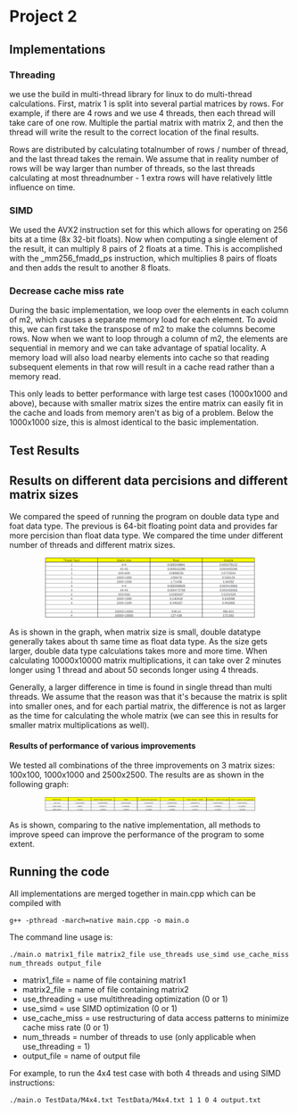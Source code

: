 # Project 2

## Implementations

### Threading
we use the build in multi-thread library for linux to do multi-thread calculations. First, matrix 1 is split into several partial matrices by rows. For example, if there are 4 rows and we use 4 threads, then each thread will take care of one row. Multiple the partial matrix with matrix 2, and then the thread will write the result to the correct location of the final results.

Rows are distributed by calculating totalnumber of rows / number of thread, and the last thread takes the remain. We assume that in reality number of rows will be way larger than number of threads, so the last threads calculating at most threadnumber - 1 extra rows will have relatively little influence on time.

### SIMD
We used the AVX2 instruction set for this which allows for operating on 256 bits at a time (8x 32-bit floats). Now when computing a single element of the result, it can multiply 8 pairs of 2 floats at a time. This is accomplished with the _mm256_fmadd_ps instruction, which multiplies 8 pairs of floats and then adds the result to another 8 floats. 

### Decrease cache miss rate
During the basic implementation, we loop over the elements in each column of m2, which causes a separate memory load for each element. To avoid this, we can first take the transpose of m2 to make the columns become rows. Now when we want to loop through a column of m2, the elements are sequential in memory and we can take advantage of spatial locality. A memory load will also load nearby elements into cache so that reading subsequent elements in that row will result in a cache read rather than a memory read.

This only leads to better performance with large test cases (1000x1000 and above), because with smaller matrix sizes the entire matrix can easily fit in the cache and loads from memory aren't as big of a problem. Below the 1000x1000 size, this is almost identical to the basic implementation.

## Test Results
## Results on different data percisions and different matrix sizes
We compared the speed of running the program on double data type and foat data type. The previous is 64-bit floating point data and provides far more percision than float data type. We compared the time under different number of threads and different matrix sizes.

<p align="center"> <img src="img/DataPrecisionResult.png" alt="drawing" width="75%"/> </p>

As is shown in the graph, when matrix size is small, double datatype generally takes about th same time as float data type. As the size gets larger, double data type calculations takes more and more time. When calculating 10000x10000 matrix multiplications, it can take over 2 minutes longer using 1 thread and about 50 seconds longer using 4 threads.

Generally, a larger difference in time is found in single thread than multi threads. We assume that the reason was that it's because the matrix is split into smaller ones, and for each partial matrix, the difference is not as larger as the time for calculating the whole matrix (we can see this in results for smaller matrix multiplications as well). 

#### Results of performance of various improvements
We tested all combinations of the three improvements on 3 matrix sizes: 100x100, 1000x1000 and 2500x2500. The results are as shown in the following graph:

<p align="center"> <img src="img/PerformanceResult.png" alt="drawing" width="75%"/> </p>

As is shown, comparing to the native implementation, all methods to improve speed can improve the performance of the program to some extent.

## Running the code

All implementations are merged together in main.cpp which can be compiled with
```
g++ -pthread -march=native main.cpp -o main.o
```
The command line usage is:
```
./main.o matrix1_file matrix2_file use_threads use_simd use_cache_miss num_threads output_file
```
* matrix1_file = name of file containing matrix1
* matrix2_file = name of file containing matrix2 
* use_threading = use multithreading optimization (0 or 1)
* use_simd = use SIMD optimization (0 or 1)
* use_cache_miss = use restructuring of data access patterns to minimize cache miss rate (0 or 1)
* num_threads = number of threads to use (only applicable when use_threading = 1)
* output_file = name of output file

For example, to run the 4x4 test case with both 4 threads and using SIMD instructions:
```
./main.o TestData/M4x4.txt TestData/M4x4.txt 1 1 0 4 output.txt
```
